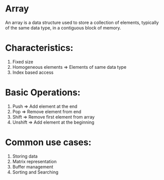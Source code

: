 # Array

An array is a data structure used to store a collection of elements, typically of the same data type, in a contiguous block of memory.

# Characteristics:

1. Fixed size
2. Homogeneous elements => Elements of same data type
3. Index based access

# Basic Operations:

1. Push => Add element at the end
2. Pop => Remove element from end
3. Shift => Remove first element from array
4. Unshift => Add element at the beginning

# Common use cases:

1. Storing data
2. Matrix representation
3. Buffer management
4. Sorting and Searching
